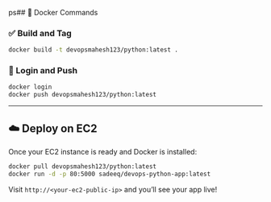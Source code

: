 ps## 🐳 Docker Commands

### ✅ Build and Tag
```bash
docker build -t devopsmahesh123/python:latest .
```

### 🔐 Login and Push
```bash
docker login
docker push devopsmahesh123/python:latest
```

---

## ☁️ Deploy on EC2

Once your EC2 instance is ready and Docker is installed:

```bash
docker pull devopsmahesh123/python:latest
docker run -d -p 80:5000 sadeeq/devops-python-app:latest
```

Visit `http://<your-ec2-public-ip>` and you’ll see your app live!
